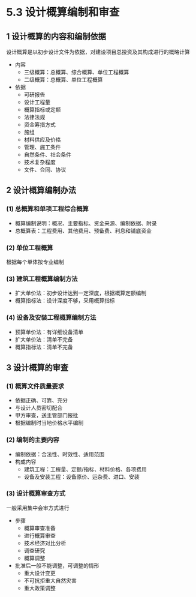 # 5.3 设计概算编制和审查

## 1 设计概算的内容和编制依据

设计概算是以初步设计文件为依据，对建设项目总投资及其构成进行的概略计算

* 内容
  * 三级概算：总概算、综合概算、单位工程概算
  * 二级概算：总概算、单位工程概算
* 依据
  * 可研报告
  * 设计工程量
  * 概算指标或定额
  * 法律法规
  * 资金筹措方式
  * 施组
  * 材料供应及价格
  * 管理、施工条件
  * 自然条件、社会条件
  * 技术复杂程度
  * 文件、合同、协议

## 2 设计概算编制办法

### (1) 总概算和单项工程综合概算

* 概算编制说明：概况、主要指标、资金来源、编制依据、附录
* 总概算表：工程费用、其他费用、预备费、利息和铺底资金

### (2) 单位工程概算

根据每个单体按专业编制

### (3) 建筑工程概算编制方法

* 扩大单价法：初步设计达到一定深度，根据概算定额编制
* 概算指标法：设计深度不够，采用概算指标

### (4) 设备及安装工程概算编制方法

* 预算单价法：有详细设备清单
* 扩大单价法：清单不完备
* 概算指标法：清单不完备

## 3 设计概算的审查

### (1) 概算文件质量要求

* 依据正确、可靠、充分
* 与设计人员密切配合
* 甲方审查，送主管部门报批
* 根据编制时当地价格水平编制

### (2) 编制的主要内容

* 编制依据：合法性、时效性、适用范围
* 构成内容
  * 建筑工程：工程量、定额/指标、材料价格、各项费用
  * 设备及安装工程：设备原价、运杂费、进口、安装

### (3) 设计概算审查方式

一般采用集中会审方式进行

* 步骤
  * 概算审查准备
  * 进行概算审查
  * 技术经济对比分析
  * 调查研究
  * 概算调整
* 批准后一般不能调整，可调整的情形
  * 重大设计变更
  * 不可抗拒重大自然灾害
  * 重大政策调整
